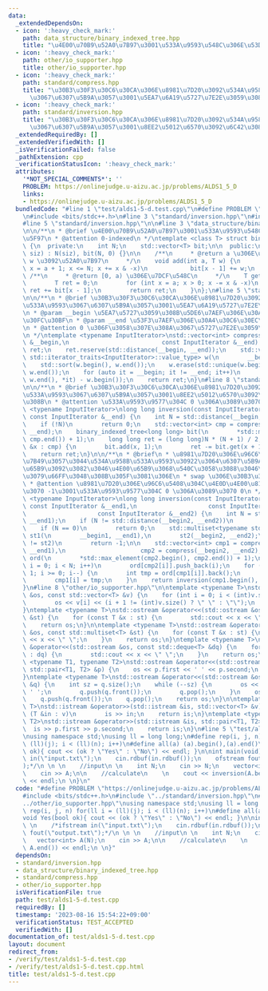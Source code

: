 ```yaml
---
data:
  _extendedDependsOn:
  - icon: ':heavy_check_mark:'
    path: data_structure/binary_indexed_tree.hpp
    title: "\u4E00\u70B9\u52A0\u7B97\u3001\u533A\u9593\u548C\u306E\u53D6\u5F97"
  - icon: ':heavy_check_mark:'
    path: other/io_supporter.hpp
    title: other/io_supporter.hpp
  - icon: ':heavy_check_mark:'
    path: standard/compress.hpp
    title: "\u30B3\u30F3\u30C6\u30CA\u306E\u8981\u7D20\u3092\u534A\u958B\u533A\u9593\
      \u3067\u6307\u5B9A\u3057\u3001\u5EA7\u6A19\u5727\u7E2E\u3059\u308B"
  - icon: ':heavy_check_mark:'
    path: standard/inversion.hpp
    title: "\u30B3\u30F3\u30C6\u30CA\u306E\u8981\u7D20\u3092\u534A\u958B\u533A\u9593\
      \u3067\u6307\u5B9A\u3057\u3001\u8EE2\u5012\u6570\u3092\u6C42\u3081\u308B"
  _extendedRequiredBy: []
  _extendedVerifiedWith: []
  _isVerificationFailed: false
  _pathExtension: cpp
  _verificationStatusIcon: ':heavy_check_mark:'
  attributes:
    '*NOT_SPECIAL_COMMENTS*': ''
    PROBLEM: https://onlinejudge.u-aizu.ac.jp/problems/ALDS1_5_D
    links:
    - https://onlinejudge.u-aizu.ac.jp/problems/ALDS1_5_D
  bundledCode: "#line 1 \"test/alds1-5-d.test.cpp\"\n#define PROBLEM \"https://onlinejudge.u-aizu.ac.jp/problems/ALDS1_5_D\"\
    \n#include <bits/stdc++.h>\n#line 3 \"standard/inversion.hpp\"\n#include <type_traits>\n\
    #line 5 \"standard/inversion.hpp\"\n\n#line 3 \"data_structure/binary_indexed_tree.hpp\"\
    \n\n/**\n * @brief \u4E00\u70B9\u52A0\u7B97\u3001\u533A\u9593\u548C\u306E\u53D6\
    \u5F97\n * @attention 0-indexed\n */\ntemplate <class T> struct binary_indexed_tree\
    \ {\n  private:\n    int N;\n    std::vector<T> bit;\n\n  public:\n    binary_indexed_tree(int\
    \ siz) : N(siz), bit(N, 0) {}\n\n    /**\n     * @return a \u306E\u4F4D\u7F6E\u306B\
    \ w \u3092\u52A0\u7B97\n     */\n    void add(int a, T w) {\n        for (int\
    \ x = a + 1; x <= N; x += x & -x)\n            bit[x - 1] += w;\n    }\n\n   \
    \ /**\n     * @return [0, a) \u306E\u7DCF\u548C\n     */\n    T get(int a) {\n\
    \        T ret = 0;\n        for (int x = a; x > 0; x -= x & -x)\n           \
    \ ret += bit[x - 1];\n        return ret;\n    }\n};\n#line 5 \"standard/compress.hpp\"\
    \n\n/**\n * @brief \u30B3\u30F3\u30C6\u30CA\u306E\u8981\u7D20\u3092\u534A\u958B\
    \u533A\u9593\u3067\u6307\u5B9A\u3057\u3001\u5EA7\u6A19\u5727\u7E2E\u3059\u308B\
    \n * @param __begin \u5EA7\u5727\u3059\u308B\u5DE6\u7AEF\u306E\u30A4\u30C6\u30EC\
    \u30FC\u30BF\n * @param __end \u53F3\u7AEF\u306E\u30A4\u30C6\u30EC\u30FC\u30BF\
    \n * @attention 0 \u306F\u3058\u307E\u308A\u3067\u5727\u7E2E\u3059\u308B\u3002\
    \n */\ntemplate <typename InputIterator>\nstd::vector<int> compress(const InputIterator\
    \ &__begin,\n                          const InputIterator &__end) {\n    std::vector<int>\
    \ ret;\n    ret.reserve(std::distance(__begin, __end));\n    std::vector<typename\
    \ std::iterator_traits<InputIterator>::value_type> w(\n        __begin, __end);\n\
    \    std::sort(w.begin(), w.end());\n    w.erase(std::unique(w.begin(), w.end()),\
    \ w.end());\n    for (auto it = __begin; it != __end; it++)\n        ret.push_back(std::lower_bound(w.begin(),\
    \ w.end(), *it) - w.begin());\n    return ret;\n}\n#line 8 \"standard/inversion.hpp\"\
    \n\n/**\n * @brief \u30B3\u30F3\u30C6\u30CA\u306E\u8981\u7D20\u3092\u534A\u958B\
    \u533A\u9593\u3067\u6307\u5B9A\u3057\u3001\u8EE2\u5012\u6570\u3092\u6C42\u3081\
    \u308B\n * @attention \u533A\u9593\u9577\u304C 0 \u306A\u3089\u3070 0\n */\ntemplate\
    \ <typename InputIterator>\nlong long inversion(const InputIterator &__begin,\
    \ const InputIterator &__end) {\n    int N = std::distance(__begin, __end);\n\
    \    if (!N)\n        return 0;\n    std::vector<int> cmp = compress(__begin,\
    \ __end);\n    binary_indexed_tree<long long> bit(\n        *std::max_element(cmp.begin(),\
    \ cmp.end()) + 1);\n    long long ret = (long long)N * (N + 1) / 2;\n    for (auto\
    \ &x : cmp) {\n        bit.add(x, 1);\n        ret -= bit.get(x + 1);\n    }\n\
    \    return ret;\n}\n\n/**\n * @brief\n * \u8981\u7D20\u306E\u96C6\u5408\u304C\
    \u7B49\u3057\u3044\u534A\u958B\u533A\u9593\u30922\u3064\u6307\u5B9A\u3002\u4E00\
    \u65B9\u3092\u3082\u3046\u4E00\u65B9\u3068\u540C\u3058\u3088\u3046\u306B\u4E26\
    \u3079\u66FF\u3048\u308B\u305F\u3081\u306E\n * swap \u306E\u30B3\u30B9\u30C8\n\
    \ * @attention \u8981\u7D20\u306E\u96C6\u5408\u304C\u4E0D\u4E00\u81F4\u306A\u3089\
    \u3070 -1\u3001\u533A\u9593\u9577\u304C 0 \u306A\u3089\u3070 0\n */\ntemplate\
    \ <typename InputIterator>\nlong long inversion(const InputIterator &__begin1,\
    \ const InputIterator &__end1,\n                    const InputIterator &__begin2,\n\
    \                    const InputIterator &__end2) {\n    int N = std::distance(__begin1,\
    \ __end1);\n    if (N != std::distance(__begin2, __end2))\n        return -1;\n\
    \    if (N == 0)\n        return 0;\n    std::multiset<typename std::iterator_traits<InputIterator>::value_type>\
    \ st1(\n        __begin1, __end1),\n        st2(__begin2, __end2);\n    if (st1\
    \ != st2)\n        return -1;\n\n    std::vector<int> cmp1 = compress(__begin1,\
    \ __end1),\n                     cmp2 = compress(__begin2, __end2);\n    std::vector<std::vector<int>>\
    \ ord(\n        *std::max_element(cmp2.begin(), cmp2.end()) + 1);\n    for (int\
    \ i = 0; i < N; i++)\n        ord[cmp2[i]].push_back(i);\n    for (int i = N -\
    \ 1; i >= 0; i--) {\n        int tmp = ord[cmp1[i]].back();\n        ord[cmp1[i]].pop_back();\n\
    \        cmp1[i] = tmp;\n    }\n    return inversion(cmp1.begin(), cmp1.end());\n\
    }\n#line 8 \"other/io_supporter.hpp\"\n\ntemplate <typename T>\nstd::ostream &operator<<(std::ostream\
    \ &os, const std::vector<T> &v) {\n    for (int i = 0; i < (int)v.size(); i++)\n\
    \        os << v[i] << (i + 1 != (int)v.size() ? \" \" : \"\");\n    return os;\n\
    }\ntemplate <typename T>\nstd::ostream &operator<<(std::ostream &os, const std::set<T>\
    \ &st) {\n    for (const T &x : st) {\n        std::cout << x << \" \";\n    }\n\
    \    return os;\n}\n\ntemplate <typename T>\nstd::ostream &operator<<(std::ostream\
    \ &os, const std::multiset<T> &st) {\n    for (const T &x : st) {\n        std::cout\
    \ << x << \" \";\n    }\n    return os;\n}\ntemplate <typename T>\nstd::ostream\
    \ &operator<<(std::ostream &os, const std::deque<T> &dq) {\n    for (const T &x\
    \ : dq) {\n        std::cout << x << \" \";\n    }\n    return os;\n}\ntemplate\
    \ <typename T1, typename T2>\nstd::ostream &operator<<(std::ostream &os, const\
    \ std::pair<T1, T2> &p) {\n    os << p.first << ' ' << p.second;\n    return os;\n\
    }\ntemplate <typename T>\nstd::ostream &operator<<(std::ostream &os, std::queue<T>\
    \ &q) {\n    int sz = q.size();\n    while (--sz) {\n        os << q.front() <<\
    \ ' ';\n        q.push(q.front());\n        q.pop();\n    }\n    os << q.front();\n\
    \    q.push(q.front());\n    q.pop();\n    return os;\n}\n\ntemplate <typename\
    \ T>\nstd::istream &operator>>(std::istream &is, std::vector<T> &v) {\n    for\
    \ (T &in : v)\n        is >> in;\n    return is;\n}\ntemplate <typename T1, typename\
    \ T2>\nstd::istream &operator>>(std::istream &is, std::pair<T1, T2> &p) {\n  \
    \  is >> p.first >> p.second;\n    return is;\n}\n#line 5 \"test/alds1-5-d.test.cpp\"\
    \nusing namespace std;\nusing ll = long long;\n#define rep(i, j, n) for(ll i =\
    \ (ll)(j); i < (ll)(n); i++)\n#define all(a) (a).begin(),(a).end()\nvoid Yes(bool\
    \ ok){ cout << (ok ? \"Yes\" : \"No\") << endl; }\n\nint main(void){\n \n    /*ifstream\
    \ in(\"input.txt\");\n    cin.rdbuf(in.rdbuf());\n    ofstream fout(\"output.txt\"\
    );*/\n \n \n    //input\n \n    int N;\n    cin >> N;\n    vector<int> A(N);\n\
    \    cin >> A;\n\n    //calculate\n    \n    cout << inversion(A.begin(), A.end())\
    \ << endl;\n \n}\n"
  code: "#define PROBLEM \"https://onlinejudge.u-aizu.ac.jp/problems/ALDS1_5_D\"\n\
    #include <bits/stdc++.h>\n#include \"../standard/inversion.hpp\"\n#include \"\
    ../other/io_supporter.hpp\"\nusing namespace std;\nusing ll = long long;\n#define\
    \ rep(i, j, n) for(ll i = (ll)(j); i < (ll)(n); i++)\n#define all(a) (a).begin(),(a).end()\n\
    void Yes(bool ok){ cout << (ok ? \"Yes\" : \"No\") << endl; }\n\nint main(void){\n\
    \ \n    /*ifstream in(\"input.txt\");\n    cin.rdbuf(in.rdbuf());\n    ofstream\
    \ fout(\"output.txt\");*/\n \n \n    //input\n \n    int N;\n    cin >> N;\n \
    \   vector<int> A(N);\n    cin >> A;\n\n    //calculate\n    \n    cout << inversion(A.begin(),\
    \ A.end()) << endl;\n \n}"
  dependsOn:
  - standard/inversion.hpp
  - data_structure/binary_indexed_tree.hpp
  - standard/compress.hpp
  - other/io_supporter.hpp
  isVerificationFile: true
  path: test/alds1-5-d.test.cpp
  requiredBy: []
  timestamp: '2023-08-16 15:54:22+09:00'
  verificationStatus: TEST_ACCEPTED
  verifiedWith: []
documentation_of: test/alds1-5-d.test.cpp
layout: document
redirect_from:
- /verify/test/alds1-5-d.test.cpp
- /verify/test/alds1-5-d.test.cpp.html
title: test/alds1-5-d.test.cpp
---
```

